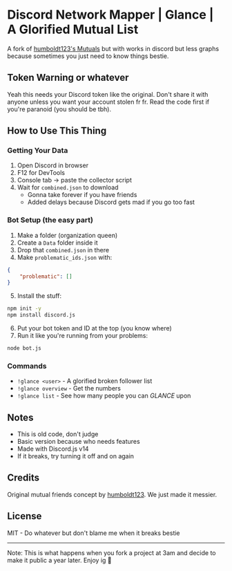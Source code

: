 # Discord Network Mapper | Glance | A Glorified Mutual List 

A fork of [humboldt123's Mutuals](https://github.com/humboldt123/mutuals) but with works in discord but less graphs because sometimes you just need to know things bestie.

## Token Warning or whatever
Yeah this needs your Discord token like the original. Don't share it with anyone unless you want your account stolen fr fr. Read the code first if you're paranoid (you should be tbh).

## How to Use This Thing

### Getting Your Data
1. Open Discord in browser 
2. F12 for DevTools 
3. Console tab -> paste the collector script
4. Wait for `combined.json` to download
   * Gonna take forever if you have friends
   * Added delays because Discord gets mad if you go too fast

### Bot Setup (the easy part)
1. Make a folder (organization queen)
2. Create a `Data` folder inside it
3. Drop that `combined.json` in there
4. Make `problematic_ids.json` with:
```json
{
    "problematic": []
}
```
5. Install the stuff:
```bash
npm init -y
npm install discord.js
```
6. Put your bot token and ID at the top (you know where)
7. Run it like you're running from your problems:
```bash
node bot.js
```

### Commands
* `!glance <user>` - A glorified broken follower list 
* `!glance overview` - Get the numbers
* `!glance list` - See how many people you can *GLANCE* upon

## Notes
* This is old code, don't judge
* Basic version because who needs features
* Made with Discord.js v14 
* If it breaks, try turning it off and on again

## Credits
Original mutual friends concept by [humboldt123](https://github.com/humboldt123). We just made it messier.

## License
MIT - Do whatever but don't blame me when it breaks bestie

---
Note: This is what happens when you fork a project at 3am and decide to make it public a year later. Enjoy ig 💅
